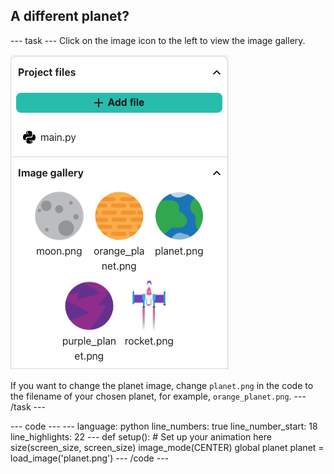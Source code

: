 <h2 class="c-project-heading--task">A different planet?</h2>

--- task ---
Click on the image icon to the left to view the image gallery. 

![Choose a different planet](images/image_gallery.png)

If you want to change the planet image, change `planet.png` in the code to the filename of your chosen planet, for example, `orange_planet.png`. 
--- /task --- 

<div class="c-project-code">
--- code ---
---
language: python
line_numbers: true
line_number_start: 18 
line_highlights: 22
---
def setup():
    # Set up your animation here
    size(screen_size, screen_size)
    image_mode(CENTER)
    global planet
    planet = load_image('planet.png')
--- /code ---
</div>


